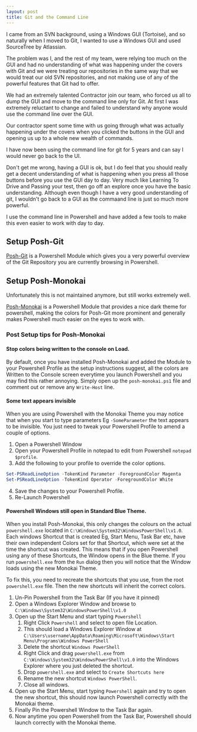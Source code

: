 ```yaml
---
layout: post
title: Git and the Command Line
---
```


I came from an SVN background, using a Windows GUI (Tortoise), and so naturally when I moved to Git, I wanted to use a Windows GUI and used SourceTree by Atlassian.

The problem was I, and the rest of my team, were relying too much on the GUI and had no understanding of what was happening under the covers with Git and we were treating our repositories in the same way that we would treat our old SVN repositories, and not making use of any of the powerful features that Git had to offer.

We had an extremely talented Contractor join our team, who forced us all to dump the GUI and move to the command line only for Git. At first I was extremely reluctant to change and failed to understand why anyone would use the command line over the GUI.

Our contractor spent some time with us going through what was actually happening under the covers when you clicked the buttons in the GUI and opening us up to a whole new wealth of commands.

I have now been using the command line for git for 5 years and can say I would never go back to the UI.

Don't get me wrong, having a GUI is ok, but I do feel that you should really get a decent understanding of what is happening when you press all those buttons before you use the GUI day to day. Very much like Learning To Drive and Passing your test, then go off an explore once you have the basic understanding. Although even though I have a very good understanding of git, I wouldn't go back to a GUI as the commaand line is just so much more powerful.

I use the command line in Powershell and have added a few tools to make this even easier to work with day to day.

## Setup Posh-Git
[Posh-Git](https://github.com/dahlbyk/posh-git) is a Powershell Module which gives you a very powerful overview of the Git Repository you are currently browsing in Powershell.

## Setup Posh-Monokai
Unfortunately this is not maintained anymore, but still works extremely well.

[Posh-Monokai](https://github.com/ntwb/posh-monokai) is a Powershell Module that provides a nice dark theme for powershell, making the colors for Posh-Git more prominent and generally makes Powershell much easier on the eyes to work with.

### Post Setup tips for Posh-Monokai
#### Stop colors being written to the console on Load.
By default, once you have installed Posh-Monokai and added the Module to your Powershell Profile as the setup instructions suggest, all the colors are Written to the Console screen everytime you launch Powershell and you may find this rather annoying. Simply open up the `posh-monokai.ps1` file and comment out or remove any `Write-Host` line.

#### Some text appears invisible
When you are using Powershell with the Monokai Theme you may notice that when you start to type parameters Eg `-SomeParameter` the text appears to be invisible. You just need to tweak your Powershell Profile to amend a couple of options.
1. Open a Powershell Window
2. Open your Powershell Profile in notepad to edit from Powershell `notepad $profile`.
3. Add the following to your profile to override the color options.
```powershell
Set-PSReadLineOption -TokenKind Parameter -ForegroundColor Magenta
Set-PSReadLineOption -TokenKind Operator -ForegroundColor White
```
4. Save the changes to your Powershell Profile.
5. Re-Launch Powershell

#### Powershell Windows still open in Standard Blue Theme.
When you install Posh-Monokai, this only changes the colours on the actual `powershell.exe` located in `C:\Windows\System32\WindowsPowerShell\v1.0`. Each windows Shortcut that is created Eg, Start Menu, Task Bar etc, have their own independent Colors set for that Shortcut, which were set at the time the shortcut was created. This means that if you open Powershell using any of these Shortcuts, the Window opens in the Blue theme. If you run `powershell.exe` from the `Run` dialog then you will notice that the Window loads using the new Monokai Theme.

To fix this, you need to recreate the shortcuts that you use, from the root `powershell.exe` file. Then the new shortcuts will inherit the correct colors.
1. Un-Pin Powershell from the Task Bar (If you have it pinned)
2. Open a Windows Explorer Window and browse to `C:\Windows\System32\WindowsPowerShell\v1.0`
3. Open up the Start Menu and start typing `Powershell`
   1. Right Click `Powershell` and select to open file Location.
   2. This should load a Windows Explorer Window at `C:\Users\username\AppData\Roaming\Microsoft\Windows\Start Menu\Programs\Windows PowerShell`
   3. Delete the shortcut `Windows PowerShell`
   4. Right Click and drag `powershell.exe` from `C:\Windows\System32\WindowsPowerShell\v1.0` into the Windows Explorer where you just deleted the shortcut.
   5. Drop `powershell.exe` and select to `Create Shortcuts here`
   6. Rename the new shortcut `Windows PowerShell`.
   7. Close all windows.
4. Open up the Start Menu, start typing `Powershell` again and try to open the new shortcut, this should now launch Powershell correctly with the Monokai theme.
5. Finally Pin the Powershell Window to the Task Bar again.
6. Now anytime you open Powershell from the Task Bar, Powershell should launch correctly with the Monokai theme.